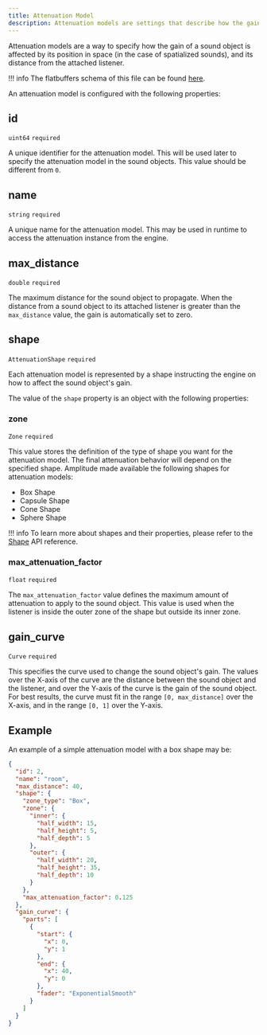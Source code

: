 ```yaml
---
title: Attenuation Model
description: Attenuation models are settings that describe how the gain of a sound object should fade according to the distance from its listener and a given shape. Read this article to learn more about them.
---
```


Attenuation models are a way to specify how the gain of a sound object is affected by its position in space (in the case of spatialized sounds), and its distance from the attached listener.

!!! info
    The flatbuffers schema of this file can be found [here](https://github.com/AmplitudeAudio/sdk/blob/main/schemas/attenuation_definition.fbs).

An attenuation model is configured with the following properties:

## id

`uint64` `required`

A unique identifier for the attenuation model. This will be used later to specify the attenuation model in the sound objects. This value should be different from `0`.

## name

`string` `required`

A unique name for the attenuation model. This may be used in runtime to access the attenuation instance from the engine.

## max_distance

`double` `required`

The maximum distance for the sound object to propagate. When the distance from a sound object to its attached listener is greater than the `max_distance` value, the gain is automatically set to zero.

## shape

`AttenuationShape` `required`

Each attenuation model is represented by a shape instructing the engine on how to affect the sound object's gain.

The value of the `shape` property is an object with the following properties:

### zone

`Zone` `required`

This value stores the definition of the type of shape you want for the attenuation model. The final attenuation behavior will depend on the specified shape. Amplitude made available the following shapes for attenuation models:

- Box Shape
- Capsule Shape
- Cone Shape
- Sphere Shape

!!! info
    To learn more about shapes and their properties, please refer to the [Shape](../api/math/Shape.md) API reference.

### max_attenuation_factor

`float` `required`

The `max_attenuation_factor` value defines the maximum amount of attenuation to apply to the sound object. This value is used when the listener is inside the outer zone of the shape but outside its inner zone.

## gain_curve

`Curve` `required`

This specifies the curve used to change the sound object's gain. The values over the X-axis of the curve are the distance between the sound object and the listener, and over the Y-axis of the curve is the gain of the sound object.
For best results, the curve must fit in the range `[0, max_distance]` over the X-axis, and in the range `[0, 1]` over the Y-axis.

## Example

An example of a simple attenuation model with a box shape may be:

```json {title="room.json"}
{
  "id": 2,
  "name": "room",
  "max_distance": 40,
  "shape": {
    "zone_type": "Box",
    "zone": {
      "inner": {
        "half_width": 15,
        "half_height": 5,
        "half_depth": 5
      },
      "outer": {
        "half_width": 20,
        "half_height": 35,
        "half_depth": 10
      }
    },
    "max_attenuation_factor": 0.125
  },
  "gain_curve": {
    "parts": [
      {
        "start": {
          "x": 0,
          "y": 1
        },
        "end": {
          "x": 40,
          "y": 0
        },
        "fader": "ExponentialSmooth"
      }
    ]
  }
}
```

